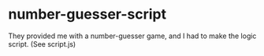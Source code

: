 # number-guesser-script
They provided me with a number-guesser game, and I had to make the logic script. (See script.js)
